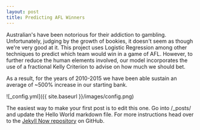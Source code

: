 ```yaml
---
layout: post
title: Predicting AFL Winners 
---
```


Australian's have been notorious for their addiction to gambling. Unfortunately, judging by the growth of bookies, it doesn't seem as though we're very good at it. This project
uses Logistic Regression among other techniques to predict which team would win in a game of AFL. However, to further reduce the human elements involved, our model incorporates
the use of a fractional Kelly Criterion to advise on how much we should bet.

As a result, for the years of 2010-2015 we have been able sustain an average of ~500% increase in our starting bank.


![_config.yml]({{ site.baseurl }}/images/config.png)

The easiest way to make your first post is to edit this one. Go into /_posts/ and update the Hello World markdown file. For more instructions head over to the [Jekyll Now repository](https://github.com/barryclark/jekyll-now) on GitHub.